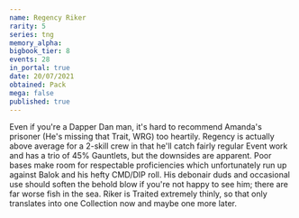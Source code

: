 ```yaml
---
name: Regency Riker
rarity: 5
series: tng
memory_alpha:
bigbook_tier: 8
events: 28
in_portal: true
date: 20/07/2021
obtained: Pack
mega: false
published: true
---
```


Even if you're a Dapper Dan man, it's hard to recommend Amanda's prisoner (He's missing that Trait, WRG) too heartily. Regency is actually above average for a 2-skill crew in that he'll catch fairly regular Event work and has a trio of 45% Gauntlets, but the downsides are apparent. Poor bases make room for respectable proficiencies which unfortunately run up against Balok and his hefty CMD/DIP roll. His debonair duds and occasional use should soften the behold blow if you're not happy to see him; there are far worse fish in the sea.  Riker is Traited extremely thinly, so that only translates into one Collection now and maybe one more later.
